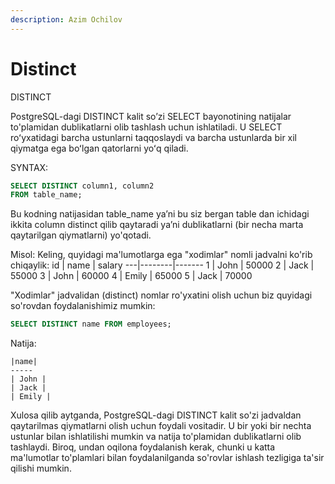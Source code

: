 ```yaml
---
description: Azim Ochilov
---
```


# Distinct

DISTINCT

PostgreSQL-dagi DISTINCT kalit so’zi SELECT bayonotining natijalar to'plamidan dublikatlarni olib tashlash uchun ishlatiladi. U SELECT roʻyxatidagi barcha ustunlarni taqqoslaydi va barcha ustunlarda bir xil qiymatga ega boʻlgan qatorlarni yoʻq qiladi.

SYNTAX:
```sql
SELECT DISTINCT column1, column2
FROM table_name;
```
Bu kodning natijasidan table_name ya’ni bu siz bergan table dan ichidagi ikkita column distinct qilib qaytaradi ya’ni dublikatlarni (bir necha marta qaytarilgan qiymatlarni) yo'qotadi.

Misol:
Keling, quyidagi ma'lumotlarga ega "xodimlar" nomli jadvalni ko'rib chiqaylik:
id | name   | salary
---|--------|-------
1  | John   | 50000
2  | Jack   | 55000
3  | John   | 60000
4  | Emily  | 65000
5  | Jack   | 70000

"Xodimlar" jadvalidan  (distinct) nomlar ro'yxatini olish uchun biz quyidagi so'rovdan foydalanishimiz mumkin:
```sql
SELECT DISTINCT name FROM employees;
```

Natija:
```
|name|  
-----
| John |
| Jack |
| Emily |
```
Xulosa qilib aytganda, PostgreSQL-dagi DISTINCT kalit so'zi jadvaldan qaytarilmas qiymatlarni olish uchun foydali vositadir. U bir yoki bir nechta ustunlar bilan ishlatilishi mumkin va natija to'plamidan dublikatlarni olib tashlaydi. Biroq, undan oqilona foydalanish kerak, chunki u katta ma'lumotlar to'plamlari bilan foydalanilganda so'rovlar ishlash tezligiga ta'sir qilishi mumkin.

